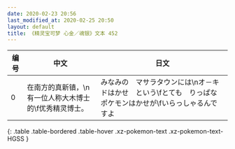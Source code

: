 ```yaml
---
date: 2020-02-23 20:56
last_modified_at: 2020-02-25 20:50
layout: default
title: 《精灵宝可梦 心金／魂银》文本 452
---
```

| 编号 | 中文 | 日文 |
| ---- | ---- | ---- |
| 0 | 在南方的真新镇，\n有一位人称大木博士的\f优秀精灵博士。 | みなみの　マサラタウンには\nオ－キドはかせ　という\fとても　りっぱな　ポケモンはかせが\fいらっしゃるんですよ |
{: .table .table-bordered .table-hover .xz-pokemon-text .xz-pokemon-text-HGSS }